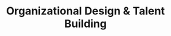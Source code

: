 ---
layout: sub-service
order: 6
title: "Organizational Design & Talent Building"
parent: "New Business Support"
description: "SLKone's Organizational Design & Talent Building services create a cohesive and high-performing workforce, aligning your organizational structure with strategic goals to drive excellence."
approach: "We assess your current organizational structure and talent capabilities to identify strengths and gaps. Our team works with leadership to design an optimized structure and develop talent strategies that foster collaboration, innovation, and high performance."
focus_areas:
  - title: "Org Structure Assessment"
    content: "Evaluate your current organizational structure to identify strengths and areas for improvement."
  - title: "Talent Acquisition Strategy"
    content: "Develop strategies to attract and retain top talent aligned with your business goals."
  - title: "Role Development and Clarity"
    content: "Define clear roles and responsibilities to enhance accountability and performance."
  - title: "Leadership Development"
    content: "Implement training and development programs to cultivate effective leadership."
  - title: "Employee Engagement Programs"
    content: "Create initiatives to boost employee morale, satisfaction, and productivity."
why_choose:
  - "Comprehensive Organizational and Talent Expertise"
  - "Customized Strategies for Structure and Talent Alignment"
  - "Proven Success in Building High-Performing Teams"
  - "Focus on Leadership and Employee Development"
  - "Enhancing Collaboration and Innovation"
cta: "Contact us to design an organizational structure and talent strategy that drives your business forward and fosters a thriving workforce."
---